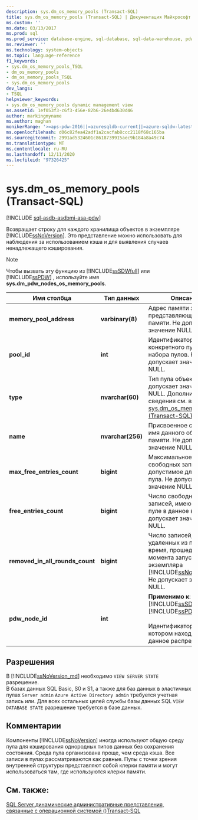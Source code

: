 ```yaml
---
description: sys.dm_os_memory_pools (Transact-SQL)
title: sys.dm_os_memory_pools (Transact-SQL) | Документация Майкрософт
ms.custom: ''
ms.date: 03/13/2017
ms.prod: sql
ms.prod_service: database-engine, sql-database, sql-data-warehouse, pdw
ms.reviewer: ''
ms.technology: system-objects
ms.topic: language-reference
f1_keywords:
- sys.dm_os_memory_pools_TSQL
- dm_os_memory_pools
- dm_os_memory_pools_TSQL
- sys.dm_os_memory_pools
dev_langs:
- TSQL
helpviewer_keywords:
- sys.dm_os_memory_pools dynamic management view
ms.assetid: 1ef053f3-c6f3-456e-82b6-26e4bd630d46
author: markingmyname
ms.author: maghan
monikerRange: '>=aps-pdw-2016||=azuresqldb-current||=azure-sqldw-latest||>=sql-server-2016||=sqlallproducts-allversions||>=sql-server-linux-2017||=azuresqldb-mi-current'
ms.openlocfilehash: d06c82fea42adf1a2cacfab8ccc2118f68c165ba
ms.sourcegitcommit: 2991ad5324601c8618739915aec9b184a8a49c74
ms.translationtype: MT
ms.contentlocale: ru-RU
ms.lasthandoff: 12/11/2020
ms.locfileid: "97326425"
---
```

# <a name="sysdm_os_memory_pools-transact-sql"></a>sys.dm_os_memory_pools (Transact-SQL)
[!INCLUDE [sql-asdb-asdbmi-asa-pdw](../../includes/applies-to-version/sql-asdb-asdbmi-asa-pdw.md)]

  Возвращает строку для каждого хранилища объектов в экземпляре [!INCLUDE[ssNoVersion](../../includes/ssnoversion-md.md)]. Это представление можно использовать для наблюдения за использованием кэша и для выявления случаев ненадлежащего кэширования.  
  
> [!NOTE]  
>  Чтобы вызвать эту функцию из [!INCLUDE[ssSDWfull](../../includes/sssdwfull-md.md)] или [!INCLUDE[ssPDW](../../includes/sspdw-md.md)] , используйте имя **sys.dm_pdw_nodes_os_memory_pools**.  
  
|Имя столбца|Тип данных|Описание|  
|-----------------|---------------|-----------------|  
|**memory_pool_address**|**varbinary(8)**|Адрес памяти записи, представляющей пул памяти. Не допускает значение NULL.|  
|**pool_id**|**int**|Идентификатор конкретного пула внутри набора пулов. Не допускает значение NULL.|  
|**type**|**nvarchar(60)**|Тип пула объектов. Не допускает значение NULL. Дополнительные сведения см. в разделе [sys.dm_os_memory_clerks &#40;Transact-SQL&#41;](../../relational-databases/system-dynamic-management-views/sys-dm-os-memory-clerks-transact-sql.md).|  
|**name**|**nvarchar(256)**|Присвоенное системой имя данного объекта памяти. Не допускает значение NULL.|  
|**max_free_entries_count**|**bigint**|Максимальное число свободных записей, допустимое для одного пула. Не допускает значение NULL.|  
|**free_entries_count**|**bigint**|Число свободных записей, имеющихся в пуле в данное время. Не допускает значение NULL.|  
|**removed_in_all_rounds_count**|**bigint**|Число записей, удаленных из пула за время, прошедшее с момента запуска экземпляра [!INCLUDE[ssNoVersion](../../includes/ssnoversion-md.md)]. Не допускает значение NULL.|  
|**pdw_node_id**|**int**|**Применимо к**: [!INCLUDE[ssSDWfull](../../includes/sssdwfull-md.md)] , [!INCLUDE[ssPDW](../../includes/sspdw-md.md)]<br /><br /> Идентификатор узла, на котором находится данное распределение.|  
  
## <a name="permissions"></a>Разрешения

В [!INCLUDE[ssNoVersion_md](../../includes/ssnoversion-md.md)] необходимо `VIEW SERVER STATE` разрешение.   
В базах данных SQL Basic, S0 и S1, а также для баз данных в эластичных пулах `Server admin` `Azure Active Directory admin` требуется учетная запись или. Для всех остальных целей службы базы данных SQL `VIEW DATABASE STATE` разрешение требуется в базе данных.   

## <a name="remarks"></a>Комментарии  
 Компоненты [!INCLUDE[ssNoVersion](../../includes/ssnoversion-md.md)] иногда используют общую среду пула для кэширования однородных типов данных без сохранения состояния. Среда пула организована проще, чем среда кэша. Все записи в пулах рассматриваются как равные. Пулы с точки зрения внутренней структуры представляют собой клерки памяти и могут использоваться там, где используются клерки памяти.  
  
## <a name="see-also"></a>См. также:  
 
  [SQL Server динамические административные представления, связанные с операционной системой &#40;&#41;Transact-SQL ](../../relational-databases/system-dynamic-management-views/sql-server-operating-system-related-dynamic-management-views-transact-sql.md)  
  
  



